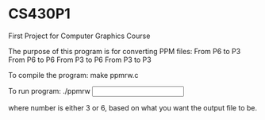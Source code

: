 # CS430P1
First Project for Computer Graphics Course

The purpose of this program is for converting PPM files:
From P6 to P3
From P6 to P6
From P3 to P6
From P3 to P3

To compile the program:
make ppmrw.c

To run program:
./ppmrw <number> <input filename> <output filename>

where number is either 3 or 6, based on what you want the output file to be.
